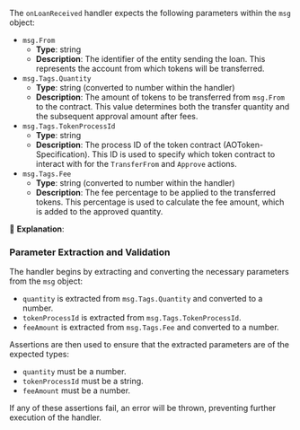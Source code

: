 The `onLoanReceived` handler expects the following parameters within the `msg` object:

- `msg.From`
  - **Type**: string
  - **Description**: The identifier of the entity sending the loan. This represents the account from which tokens will be transferred.
- `msg.Tags.Quantity`
  - **Type**: string (converted to number within the handler)
  - **Description**: The amount of tokens to be transferred from `msg.From` to the contract. This value determines both the transfer quantity and the subsequent approval amount after fees.
- `msg.Tags.TokenProcessId`
  - **Type**: string
  - **Description**: The process ID of the token contract (AOToken-Specification). This ID is used to specify which token contract to interact with for the `TransferFrom` and `Approve` actions.
- `msg.Tags.Fee`
  - **Type**: string (converted to number within the handler)
  - **Description**: The fee percentage to be applied to the transferred tokens. This percentage is used to calculate the fee amount, which is added to the approved quantity.

🚀 **Explanation**: 

### Parameter Extraction and Validation

The handler begins by extracting and converting the necessary parameters from the `msg` object:
- `quantity` is extracted from `msg.Tags.Quantity` and converted to a number.
- `tokenProcessId` is extracted from `msg.Tags.TokenProcessId`.
- `feeAmount` is extracted from `msg.Tags.Fee` and converted to a number.

Assertions are then used to ensure that the extracted parameters are of the expected types:
- `quantity` must be a number.
- `tokenProcessId` must be a string.
- `feeAmount` must be a number.

If any of these assertions fail, an error will be thrown, preventing further execution of the handler.